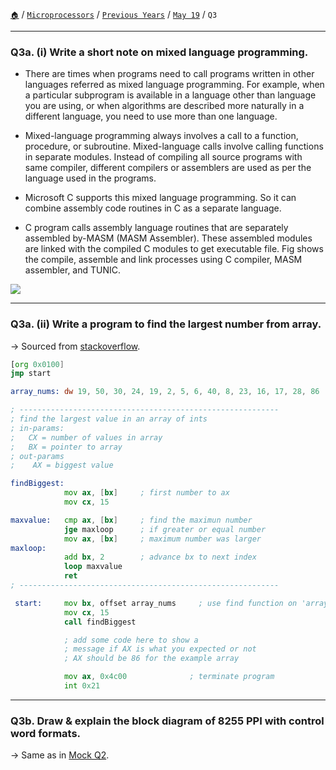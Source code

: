 [`🏠`](/) / [`Microprocessors`](/mp/) / [`Previous Years`](/mp/previous-years/) / [`May 19`](/mp/previous-years/may-19/) / `Q3`
 
<hr />

### Q3a. (i) Write a short note on mixed language programming.

* There are times when programs need to call programs written in other languages referred as mixed language programming. For example, when a particular subprogram is available in a language other than language you are using, or when algorithms are described more naturally in a different language, you need to use more than one language.

* Mixed-language programming always involves a call to a function, procedure, or subroutine. Mixed-language calls involve calling functions in separate modules. Instead of compiling all source programs with same compiler, different compilers or assemblers are used as per the language used in the programs.

* Microsoft C supports this mixed language programming. So it can combine assembly code routines in C as a separate language.

* C program calls assembly language routines that are separately assembled by-MASM (MASM Assembler). These assembled modules are linked with the compiled C modules to get executable file. Fig shows the compile, assemble and link processes using C compiler, MASM assembler, and TUNIC.

![](https://i.imgur.com/BoOCEif.png)

<hr />

### Q3a. (ii) Write a program to find the largest number from array.

→ Sourced from [stackoverflow](https://stackoverflow.com/a/47265977).

```asm
[org 0x0100]
jmp start

array_nums: dw 19, 50, 30, 24, 19, 2, 5, 6, 40, 8, 23, 16, 17, 28, 86

; ----------------------------------------------------------
; find the largest value in an array of ints
; in-params:
;   CX = number of values in array
;   BX = pointer to array
; out-params
;    AX = biggest value

findBiggest:
            mov ax, [bx]     ; first number to ax
            mov cx, 15

maxvalue:   cmp ax, [bx]     ; find the maximun number
            jge maxloop      ; if greater or equal number
            mov ax, [bx]     ; maximum number was larger
maxloop:
            add bx, 2        ; advance bx to next index
            loop maxvalue
            ret
; ----------------------------------------------------------

 start:     mov bx, offset array_nums     ; use find function on 'array_nums'
            mov cx, 15
            call findBiggest

            ; add some code here to show a
            ; message if AX is what you expected or not
            ; AX should be 86 for the example array    

            mov ax, 0x4c00              ; terminate program
            int 0x21
```

<hr />

### Q3b. Draw & explain the block diagram of 8255 PPI with control word formats.

→ Same as in [Mock Q2](/mp/mock/q2/explain-block-diagram-control-word-format-8255).
